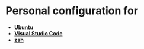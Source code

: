 # Personal configuration for

- **[Ubuntu](ubuntu/README.md)**
- **[Visual Studio Code](vscode/README.md)**
- **[zsh](zsh/README.md)**
